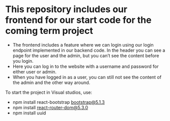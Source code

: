 # This repository includes our frontend for our start code for the coming term project

* The frontend includes a feature where we can login using our login endpoint implemented in our backend code. In the header you can see a page for the user and the admin, but you can’t see the content before you login. 
* Here you can log in to the website with a username and password for either user or admin. 
* When you have logged in as a user, you can still not see the content of the admin and the other way around. 


To start the project in Visual studios, use:
* npm install react-bootstrap bootstrap@5.1.3
* npm install react-router-dom@5.3.0
* npm install uuid
